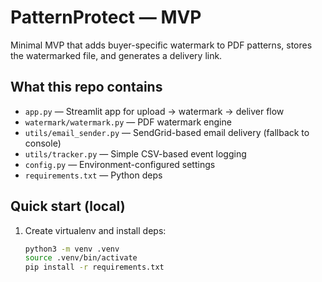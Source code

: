 # PatternProtect — MVP

Minimal MVP that adds buyer-specific watermark to PDF patterns, stores the watermarked file, and generates a delivery link.

## What this repo contains
- `app.py` — Streamlit app for upload -> watermark -> deliver flow
- `watermark/watermark.py` — PDF watermark engine
- `utils/email_sender.py` — SendGrid-based email delivery (fallback to console)
- `utils/tracker.py` — Simple CSV-based event logging
- `config.py` — Environment-configured settings
- `requirements.txt` — Python deps

## Quick start (local)
1. Create virtualenv and install deps:
   ```bash
   python3 -m venv .venv
   source .venv/bin/activate
   pip install -r requirements.txt
